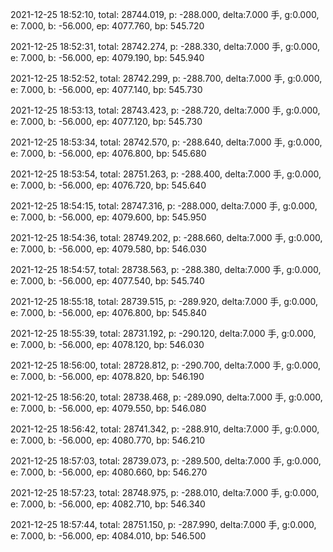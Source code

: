 2021-12-25 18:52:10, total: 28744.019, p: -288.000, delta:7.000 手, g:0.000, e: 7.000, b: -56.000, ep: 4077.760, bp: 545.720

2021-12-25 18:52:31, total: 28742.274, p: -288.330, delta:7.000 手, g:0.000, e: 7.000, b: -56.000, ep: 4079.190, bp: 545.940

2021-12-25 18:52:52, total: 28742.299, p: -288.700, delta:7.000 手, g:0.000, e: 7.000, b: -56.000, ep: 4077.140, bp: 545.730

2021-12-25 18:53:13, total: 28743.423, p: -288.720, delta:7.000 手, g:0.000, e: 7.000, b: -56.000, ep: 4077.120, bp: 545.730

2021-12-25 18:53:34, total: 28742.570, p: -288.640, delta:7.000 手, g:0.000, e: 7.000, b: -56.000, ep: 4076.800, bp: 545.680

2021-12-25 18:53:54, total: 28751.263, p: -288.400, delta:7.000 手, g:0.000, e: 7.000, b: -56.000, ep: 4076.720, bp: 545.640

2021-12-25 18:54:15, total: 28747.316, p: -288.000, delta:7.000 手, g:0.000, e: 7.000, b: -56.000, ep: 4079.600, bp: 545.950

2021-12-25 18:54:36, total: 28749.202, p: -288.660, delta:7.000 手, g:0.000, e: 7.000, b: -56.000, ep: 4079.580, bp: 546.030

2021-12-25 18:54:57, total: 28738.563, p: -288.380, delta:7.000 手, g:0.000, e: 7.000, b: -56.000, ep: 4077.540, bp: 545.740

2021-12-25 18:55:18, total: 28739.515, p: -289.920, delta:7.000 手, g:0.000, e: 7.000, b: -56.000, ep: 4076.800, bp: 545.840

2021-12-25 18:55:39, total: 28731.192, p: -290.120, delta:7.000 手, g:0.000, e: 7.000, b: -56.000, ep: 4078.120, bp: 546.030

2021-12-25 18:56:00, total: 28728.812, p: -290.700, delta:7.000 手, g:0.000, e: 7.000, b: -56.000, ep: 4078.820, bp: 546.190

2021-12-25 18:56:20, total: 28738.468, p: -289.090, delta:7.000 手, g:0.000, e: 7.000, b: -56.000, ep: 4079.550, bp: 546.080

2021-12-25 18:56:42, total: 28741.342, p: -288.910, delta:7.000 手, g:0.000, e: 7.000, b: -56.000, ep: 4080.770, bp: 546.210

2021-12-25 18:57:03, total: 28739.073, p: -289.500, delta:7.000 手, g:0.000, e: 7.000, b: -56.000, ep: 4080.660, bp: 546.270

2021-12-25 18:57:23, total: 28748.975, p: -288.010, delta:7.000 手, g:0.000, e: 7.000, b: -56.000, ep: 4082.710, bp: 546.340

2021-12-25 18:57:44, total: 28751.150, p: -287.990, delta:7.000 手, g:0.000, e: 7.000, b: -56.000, ep: 4084.010, bp: 546.500